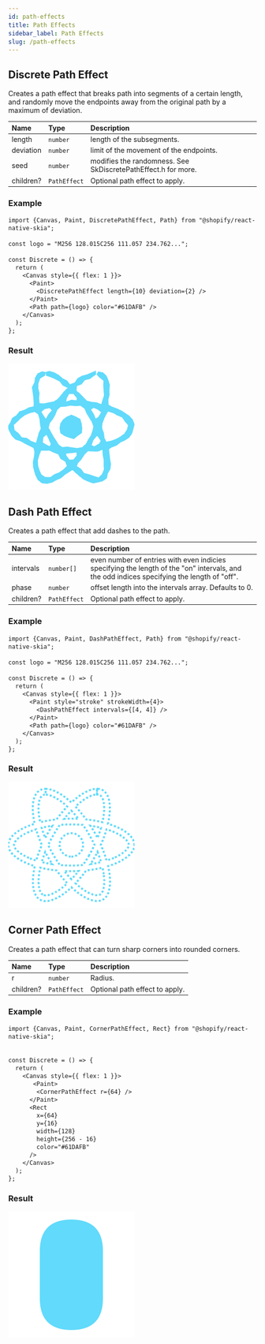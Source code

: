 ```yaml
---
id: path-effects
title: Path Effects
sidebar_label: Path Effects
slug: /path-effects
---
```


## Discrete Path Effect

Creates a path effect that breaks path into segments of a certain length, and randomly move the endpoints away from the original path by a maximum of deviation.


| Name      | Type         |  Description                                                  |
|:----------|:-------------|:--------------------------------------------------------------|
| length    | `number`     | length of the subsegments.                                    |
| deviation | `number`     | limit of the movement of the endpoints.                       |
| seed      | `number`     | modifies the randomness. See SkDiscretePathEffect.h for more. |
| children? | `PathEffect` | Optional path effect to apply.                                |


### Example

```tsx twoslash
import {Canvas, Paint, DiscretePathEffect, Path} from "@shopify/react-native-skia";

const logo = "M256 128.015C256 111.057 234.762...";

const Discrete = () => {
  return (
    <Canvas style={{ flex: 1 }}>
      <Paint>
        <DiscretePathEffect length={10} deviation={2} />
      </Paint>
      <Path path={logo} color="#61DAFB" />
    </Canvas>
  );
};
```

### Result

![Discrete Path Effect](assets/path-effects/discrete.png)

## Dash Path Effect

Creates a path effect that add dashes to the path.


| Name      | Type         |  Description                                                  |
|:----------|:-------------|:--------------------------------------------------------------|
| intervals | `number[]`   | even number of entries with even indicies specifying the length of the "on" intervals, and the odd indices specifying the length of "off". |
| phase     | `number`     | offset length into the intervals array. Defaults to 0.        |
| children? | `PathEffect` | Optional path effect to apply.                                |

### Example

```tsx twoslash
import {Canvas, Paint, DashPathEffect, Path} from "@shopify/react-native-skia";

const logo = "M256 128.015C256 111.057 234.762...";

const Discrete = () => {
  return (
    <Canvas style={{ flex: 1 }}>
      <Paint style="stroke" strokeWidth={4}>
        <DashPathEffect intervals={[4, 4]} />
      </Paint>
      <Path path={logo} color="#61DAFB" />
    </Canvas>
  );
};
```

### Result

![Dash Path Effect](assets/path-effects/dash.png)

## Corner Path Effect

Creates a path effect that can turn sharp corners into rounded corners.

| Name      | Type         |  Description                                                  |
|:----------|:-------------|:--------------------------------------------------------------|
| r         | `number`     | Radius.                                                       |
| children? | `PathEffect` | Optional path effect to apply.                                |

### Example

```tsx twoslash
import {Canvas, Paint, CornerPathEffect, Rect} from "@shopify/react-native-skia";


const Discrete = () => {
  return (
    <Canvas style={{ flex: 1 }}>
       <Paint>
        <CornerPathEffect r={64} />
      </Paint>
      <Rect
        x={64}
        y={16}
        width={128}
        height={256 - 16}
        color="#61DAFB"
      />
    </Canvas>
  );
};
```

### Result

![Corner Path Effect](assets/path-effects/corner.png)